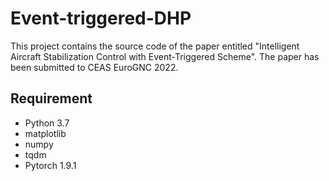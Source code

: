 # Event-triggered-DHP
This project contains the source code of the paper entitled "Intelligent Aircraft Stabilization Control with Event-Triggered Scheme". The paper has been submitted to CEAS EuroGNC 2022.
## Requirement
* Python 3.7
* matplotlib
* numpy
* tqdm
* Pytorch 1.9.1